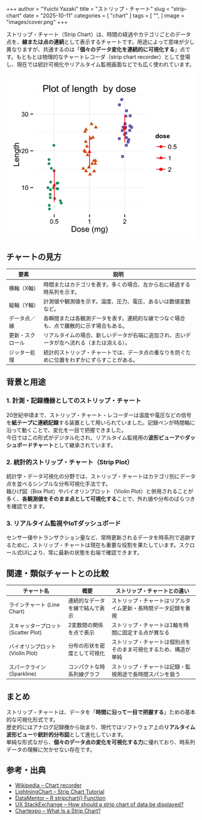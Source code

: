 +++
author = "Yuichi Yazaki"
title = "ストリップ・チャート"
slug = "strip-chart"
date = "2025-10-11"
categories = [
    "chart"
]
tags = [
    "",
]
image = "images/cover.png"
+++

ストリップ・チャート（Strip Chart）は、時間の経過やカテゴリごとのデータ点を、**線または点の連続**として表示するチャートです。用途によって意味が少し異なりますが、共通するのは「**個々のデータ変化を連続的に可視化する**」点です。もともとは物理的なチャートレコーダ（strip chart recorder）として登場し、現在では統計可視化やリアルタイム監視画面などでも広く使われています。


<!--more-->



![](images/mainvisual-1.png)


## チャートの見方

| 要素 | 説明 |
|------|------|
| 横軸（X軸） | 時間またはカテゴリを表す。多くの場合、左から右に経過する時系列を示す。 |
| 縦軸（Y軸） | 計測値や観測値を示す。温度、圧力、電圧、あるいは数値変数など。 |
| データ点／線 | 各瞬間または各観測データを表す。連続的な線でつなぐ場合も、点で離散的に示す場合もある。 |
| 更新・スクロール | リアルタイムの場合、新しいデータが右端に追加され、古いデータが左へ流れる（または消える）。 |
| ジッター処理 | 統計的ストリップ・チャートでは、データ点の重なりを防ぐために位置をわずかにずらすことがある。 |



## 背景と用途

### 1. 計測・記録機器としてのストリップ・チャート  
20世紀中頃まで、ストリップ・チャート・レコーダーは温度や電圧などの信号を**紙テープに連続記録**する装置として用いられていました。記録ペンが時間軸に沿って動くことで、変化を一目で把握できました。  
今日ではこの形式がデジタル化され、リアルタイム監視用の**波形ビューア**や**ダッシュボードチャート**として継承されています。

### 2. 統計的ストリップ・チャート（Strip Plot）  
統計学・データ可視化の分野では、ストリップ・チャートはカテゴリ別にデータ点を並べるシンプルな分布可視化手法です。  
箱ひげ図（Box Plot）やバイオリンプロット（Violin Plot）と併用されることが多く、**各観測値をそのまま点として可視化する**ことで、外れ値や分布のばらつきを確認できます。

### 3. リアルタイム監視やIoTダッシュボード  
センサー値やトランザクション量など、常時更新されるデータを時系列で追跡するために、ストリップ・チャートは現在も重要な役割を果たしています。スクロール式UIにより、常に最新の状態を右端で確認できます。



## 関連・類似チャートとの比較

| チャート名 | 概要 | ストリップ・チャートとの違い |
|-------------|------|------------------------------|
| ラインチャート (Line Chart) | 連続的なデータを線で結んで表示 | ストリップ・チャートはリアルタイム更新・長時間データ記録を重視 |
| スキャッタープロット (Scatter Plot) | 2変数間の関係を点で表示 | ストリップ・チャートは1軸を時間に固定する点が異なる |
| バイオリンプロット (Violin Plot) | 分布の形状を密度として可視化 | ストリップ・チャートは個別点をそのまま可視化するため、構造が単純 |
| スパークライン (Sparkline) | コンパクトな時系列線グラフ | ストリップ・チャートは記録・監視用途で長時間スパンを扱う |



## まとめ

ストリップ・チャートは、データを「**時間に沿って一目で把握する**」ための基本的な可視化形式です。  
歴史的にはアナログ記録機から始まり、現代ではソフトウェア上の**リアルタイム波形ビュー**や**統計的分布図**として進化しています。  
単純な形式ながら、**個々のデータ点の変化を可視化する力**に優れており、時系列データの理解に欠かせない存在です。



## 参考・出典

- [Wikipedia – Chart recorder](https://en.wikipedia.org/wiki/Chart_recorder)
- [LightningChart – Strip Chart Tutorial](https://lightningchart.com/net-charts/docs/tutorials/strip-chart/)
- [DataMentor – R stripchart() Function](https://www.datamentor.io/r-programming/strip-chart/)
- [UX StackExchange – How should a strip chart of data be displayed?](https://ux.stackexchange.com/questions/24768/how-should-a-strip-chart-of-data-be-displayed)
- [Chartexpo – What Is a Strip Chart?](https://chartexpo.com/blog/strip-charts)
